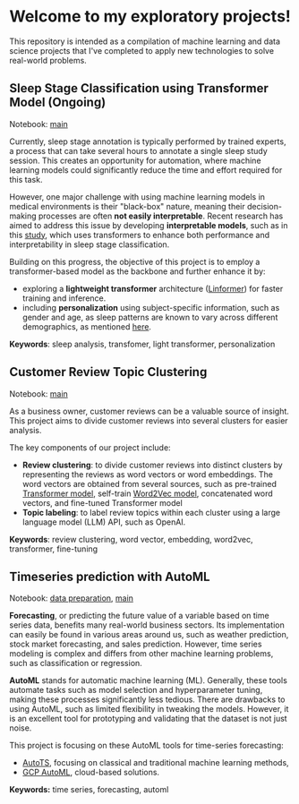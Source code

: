 # Welcome to my exploratory projects!

This repository is intended as a compilation of machine learning and data science projects that I've completed to apply new technologies to solve real-world problems.

## Sleep Stage Classification using Transformer Model (Ongoing)

Notebook: [main](https://github.com/fandayp/exploratory/blob/main/sleep-stage-clf-transformer.ipynb)

Currently, sleep stage annotation is typically performed by trained experts, a process that can take several hours to annotate a single sleep study session. This creates an opportunity for automation, where machine learning models could significantly reduce the time and effort required for this task.

However, one major challenge with using machine learning models in medical environments is their "black-box" nature, meaning their decision-making processes are often **not easily interpretable**. Recent research has aimed to address this issue by developing **interpretable models**, such as in this [study](https://arxiv.org/pdf/2105.11043.pdf), which uses transformers to enhance both performance and interpretability in sleep stage classification.

Building on this progress, the objective of this project is to employ a transformer-based model as the backbone and further enhance it by:
- exploring a **lightweight transformer** architecture ([Linformer](https://arxiv.org/abs/2006.04768)) for faster training and inference.
- including **personalization** using subject-specific information, such as gender and age, as sleep patterns are known to vary across different demographics, as mentioned [here](https://www.sleepfoundation.org/stages-of-sleep).

**Keywords**: sleep analysis, transfomer, light transformer, personalization

## Customer Review Topic Clustering

Notebook: [main](https://github.com/fandayp/exploratory/blob/main/customer_review_clustering.ipynb)

As a business owner, customer reviews can be a valuable source of insight. This project aims to divide customer reviews into several clusters for easier analysis.

The key components of our project include:
- **Review clustering**: to divide customer reviews into distinct clusters by representing the reviews as word vectors or word embeddings. The word vectors are obtained from several sources, such as pre-trained [Transformer model](https://huggingface.co/sentence-transformers/all-MiniLM-L6-v2), self-train [Word2Vec model](https://radimrehurek.com/gensim/models/word2vec.html), concatenated word vectors, and fine-tuned Transformer model
- **Topic labeling**: to label review topics within each cluster using a large language model (LLM) API, such as OpenAI.

**Keywords**: review clustering, word vector, embedding, word2vec, transformer, fine-tuning

## Timeseries prediction with AutoML

Notebook: [data preparation](https://github.com/fandayp/exploratory/blob/main/timeseries_automl_prepare_data.ipynb), [main](https://github.com/fandayp/exploratory/blob/main/timeseries_automl.ipynb)

**Forecasting**, or predicting the future value of a variable based on time series data, benefits many real-world business sectors. Its implementation can easily be found in various areas around us, such as weather prediction, stock market forecasting, and sales prediction. However, time series modeling is complex and differs from other machine learning problems, such as classification or regression.

**AutoML** stands for automatic machine learning (ML). Generally, these tools automate tasks such as model selection and hyperparameter tuning, making these processes significantly less tedious. There are drawbacks to using AutoML, such as limited flexibility in tweaking the models. However, it is an excellent tool for prototyping and validating that the dataset is not just noise.

This project is focusing on these AutoML tools for time-series forecasting:
- [AutoTS](https://winedarksea.github.io/AutoTS/build/html/source/tutorial.html), focusing on classical and traditional machine learning methods,
- [GCP AutoML](https://cloud.google.com/vertex-ai/docs/tabular-data/forecasting/overview), cloud-based solutions.

**Keywords:** time series, forecasting, automl

